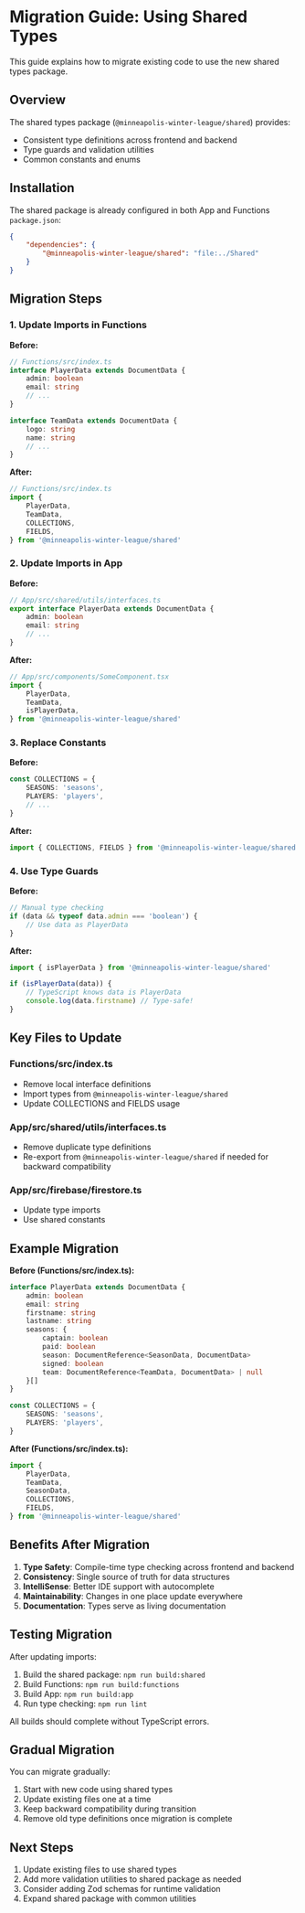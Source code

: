 # Migration Guide: Using Shared Types

This guide explains how to migrate existing code to use the new shared types package.

## Overview

The shared types package (`@minneapolis-winter-league/shared`) provides:

- Consistent type definitions across frontend and backend
- Type guards and validation utilities
- Common constants and enums

## Installation

The shared package is already configured in both App and Functions `package.json`:

```json
{
	"dependencies": {
		"@minneapolis-winter-league/shared": "file:../Shared"
	}
}
```

## Migration Steps

### 1. Update Imports in Functions

**Before:**

```typescript
// Functions/src/index.ts
interface PlayerData extends DocumentData {
	admin: boolean
	email: string
	// ...
}

interface TeamData extends DocumentData {
	logo: string
	name: string
	// ...
}
```

**After:**

```typescript
// Functions/src/index.ts
import {
	PlayerData,
	TeamData,
	COLLECTIONS,
	FIELDS,
} from '@minneapolis-winter-league/shared'
```

### 2. Update Imports in App

**Before:**

```typescript
// App/src/shared/utils/interfaces.ts
export interface PlayerData extends DocumentData {
	admin: boolean
	email: string
	// ...
}
```

**After:**

```typescript
// App/src/components/SomeComponent.tsx
import {
	PlayerData,
	TeamData,
	isPlayerData,
} from '@minneapolis-winter-league/shared'
```

### 3. Replace Constants

**Before:**

```typescript
const COLLECTIONS = {
	SEASONS: 'seasons',
	PLAYERS: 'players',
	// ...
}
```

**After:**

```typescript
import { COLLECTIONS, FIELDS } from '@minneapolis-winter-league/shared'
```

### 4. Use Type Guards

**Before:**

```typescript
// Manual type checking
if (data && typeof data.admin === 'boolean') {
	// Use data as PlayerData
}
```

**After:**

```typescript
import { isPlayerData } from '@minneapolis-winter-league/shared'

if (isPlayerData(data)) {
	// TypeScript knows data is PlayerData
	console.log(data.firstname) // Type-safe!
}
```

## Key Files to Update

### Functions/src/index.ts

- Remove local interface definitions
- Import types from `@minneapolis-winter-league/shared`
- Update COLLECTIONS and FIELDS usage

### App/src/shared/utils/interfaces.ts

- Remove duplicate type definitions
- Re-export from `@minneapolis-winter-league/shared` if needed for backward compatibility

### App/src/firebase/firestore.ts

- Update type imports
- Use shared constants

## Example Migration

**Before (Functions/src/index.ts):**

```typescript
interface PlayerData extends DocumentData {
	admin: boolean
	email: string
	firstname: string
	lastname: string
	seasons: {
		captain: boolean
		paid: boolean
		season: DocumentReference<SeasonData, DocumentData>
		signed: boolean
		team: DocumentReference<TeamData, DocumentData> | null
	}[]
}

const COLLECTIONS = {
	SEASONS: 'seasons',
	PLAYERS: 'players',
}
```

**After (Functions/src/index.ts):**

```typescript
import {
	PlayerData,
	TeamData,
	SeasonData,
	COLLECTIONS,
	FIELDS,
} from '@minneapolis-winter-league/shared'
```

## Benefits After Migration

1. **Type Safety**: Compile-time type checking across frontend and backend
2. **Consistency**: Single source of truth for data structures
3. **IntelliSense**: Better IDE support with autocomplete
4. **Maintainability**: Changes in one place update everywhere
5. **Documentation**: Types serve as living documentation

## Testing Migration

After updating imports:

1. Build the shared package: `npm run build:shared`
2. Build Functions: `npm run build:functions`
3. Build App: `npm run build:app`
4. Run type checking: `npm run lint`

All builds should complete without TypeScript errors.

## Gradual Migration

You can migrate gradually:

1. Start with new code using shared types
2. Update existing files one at a time
3. Keep backward compatibility during transition
4. Remove old type definitions once migration is complete

## Next Steps

1. Update existing files to use shared types
2. Add more validation utilities to shared package as needed
3. Consider adding Zod schemas for runtime validation
4. Expand shared package with common utilities
